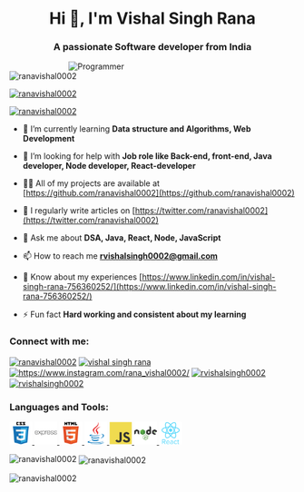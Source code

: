 <h1 align="center">Hi 👋, I'm Vishal Singh Rana</h1>
<h3 align="center">A passionate Software developer from India</h3>
<img src="https://www.google.com/url?sa=i&url=https%3A%2F%2Fwww.freepik.com%2Ffree-photos-vectors%2Fcartoon-programmer&psig=AOvVaw3PViwCo0xdRLA59TkRDE4t&ust=1715227960016000&source=images&cd=vfe&opi=89978449&ved=0CBIQjRxqFwoTCODf5Z6Y_YUDFQAAAAAdAAAAABAE" alt="Programmer" align="right" width="400">

<p align="left"> <img src="https://komarev.com/ghpvc/?username=ranavishal0002&label=Profile%20views&color=0e75b6&style=flat" alt="ranavishal0002" /> </p>

<p align="left"> <a href="https://github.com/ryo-ma/github-profile-trophy"><img src="https://github-profile-trophy.vercel.app/?username=ranavishal0002" alt="ranavishal0002" /></a> </p>

<p align="left"> <a href="https://twitter.com/ranavishal0002" target="blank"><img src="https://img.shields.io/twitter/follow/ranavishal0002?logo=twitter&style=for-the-badge" alt="ranavishal0002" /></a> </p>

- 🌱 I’m currently learning **Data structure and Algorithms, Web Development**

- 🤝 I’m looking for help with **Job role like Back-end, front-end, Java developer, Node developer, React-developer**

- 👨‍💻 All of my projects are available at [https://github.com/ranavishal0002](https://github.com/ranavishal0002)

- 📝 I regularly write articles on [https://twitter.com/ranavishal0002](https://twitter.com/ranavishal0002)

- 💬 Ask me about **DSA, Java, React, Node, JavaScript**

- 📫 How to reach me **rvishalsingh0002@gmail.com**

- 📄 Know about my experiences [https://www.linkedin.com/in/vishal-singh-rana-756360252/](https://www.linkedin.com/in/vishal-singh-rana-756360252/)

- ⚡ Fun fact **Hard working and consistent about my learning**

<h3 align="left">Connect with me:</h3>
<p align="left">
<a href="https://twitter.com/ranavishal0002" target="blank"><img align="center" src="https://raw.githubusercontent.com/rahuldkjain/github-profile-readme-generator/master/src/images/icons/Social/twitter.svg" alt="ranavishal0002" height="30" width="40" /></a>
<a href="https://linkedin.com/in/vishal singh rana" target="blank"><img align="center" src="https://raw.githubusercontent.com/rahuldkjain/github-profile-readme-generator/master/src/images/icons/Social/linked-in-alt.svg" alt="vishal singh rana" height="30" width="40" /></a>
<a href="https://instagram.com/https://www.instagram.com/rana_vishal0002/" target="blank"><img align="center" src="https://raw.githubusercontent.com/rahuldkjain/github-profile-readme-generator/master/src/images/icons/Social/instagram.svg" alt="https://www.instagram.com/rana_vishal0002/" height="30" width="40" /></a>
<a href="https://www.leetcode.com/rvishalsingh0002" target="blank"><img align="center" src="https://raw.githubusercontent.com/rahuldkjain/github-profile-readme-generator/master/src/images/icons/Social/leet-code.svg" alt="rvishalsingh0002" height="30" width="40" /></a>
<a href="https://auth.geeksforgeeks.org/user/rvishalsingh0002" target="blank"><img align="center" src="https://raw.githubusercontent.com/rahuldkjain/github-profile-readme-generator/master/src/images/icons/Social/geeks-for-geeks.svg" alt="rvishalsingh0002" height="30" width="40" /></a>
</p>

<h3 align="left">Languages and Tools:</h3>
<p align="left"> <a href="https://www.w3schools.com/css/" target="_blank" rel="noreferrer"> <img src="https://raw.githubusercontent.com/devicons/devicon/master/icons/css3/css3-original-wordmark.svg" alt="css3" width="40" height="40"/> </a> <a href="https://expressjs.com" target="_blank" rel="noreferrer"> <img src="https://raw.githubusercontent.com/devicons/devicon/master/icons/express/express-original-wordmark.svg" alt="express" width="40" height="40"/> </a> <a href="https://www.w3.org/html/" target="_blank" rel="noreferrer"> <img src="https://raw.githubusercontent.com/devicons/devicon/master/icons/html5/html5-original-wordmark.svg" alt="html5" width="40" height="40"/> </a> <a href="https://www.java.com" target="_blank" rel="noreferrer"> <img src="https://raw.githubusercontent.com/devicons/devicon/master/icons/java/java-original.svg" alt="java" width="40" height="40"/> </a> <a href="https://developer.mozilla.org/en-US/docs/Web/JavaScript" target="_blank" rel="noreferrer"> <img src="https://raw.githubusercontent.com/devicons/devicon/master/icons/javascript/javascript-original.svg" alt="javascript" width="40" height="40"/> </a> <a href="https://nodejs.org" target="_blank" rel="noreferrer"> <img src="https://raw.githubusercontent.com/devicons/devicon/master/icons/nodejs/nodejs-original-wordmark.svg" alt="nodejs" width="40" height="40"/> </a> <a href="https://reactjs.org/" target="_blank" rel="noreferrer"> <img src="https://raw.githubusercontent.com/devicons/devicon/master/icons/react/react-original-wordmark.svg" alt="react" width="40" height="40"/> </a> </p>

<p><img align="left" src="https://github-readme-stats.vercel.app/api/top-langs?username=ranavishal0002&show_icons=true&locale=en&layout=compact" alt="ranavishal0002" /></p>

<p>&nbsp;<img align="center" src="https://github-readme-stats.vercel.app/api?username=ranavishal0002&show_icons=true&locale=en" alt="ranavishal0002" /></p>

<p><img align="center" src="https://github-readme-streak-stats.herokuapp.com/?user=ranavishal0002&" alt="ranavishal0002" /></p>
